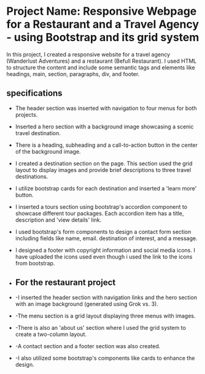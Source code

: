 # Project Name: Responsive Webpage for a Restaurant and a Travel Agency - using Bootstrap and its grid system

In this project, I created a responsive website for a travel agency (Wanderlust Adventures) and a restaurant (Befull Restaurant). I used HTML to structure the content and include some 
semantic tags and elements like headings, main, section, paragraphs, div, and footer.

## specifications

- The header section was inserted with navigation to four menus for both projects.
- Inserted a hero section with a background image showcasing a scenic travel destination.
- There is a heading, subheading and a call-to-action button in the center of the background image.
- I created a destination section on the page. This section used the grid layout to display images and provide brief descriptions to three travel destinations.
- I utilize bootstrap cards for each destination and inserted a 'learn more' button.
- I inserted a tours section using bootstrap's accordion component to showcase different tour packages. Each accordion item has a title, description and 'view details' link.
- I used bootstrap's form components to design a contact form section including fields like name, email. destination of interest, and a message.
- I designed a footer with copyright information and social media icons. I have uploaded the icons used even though i used the link to the icons from bootstrap.

- ## For the restaurant project
- -I inserted the header section with navigation links and the hero section with an image background (generated using Grok vs. 3).
- -The menu section is a grid layout displaying three menus with images.
- -There is also an 'about us' section where I used the grid system to create a two-column layout.
- -A contact section and a footer section was also created.
- -I also utilized some bootstrap's components like cards to enhance the design. 
